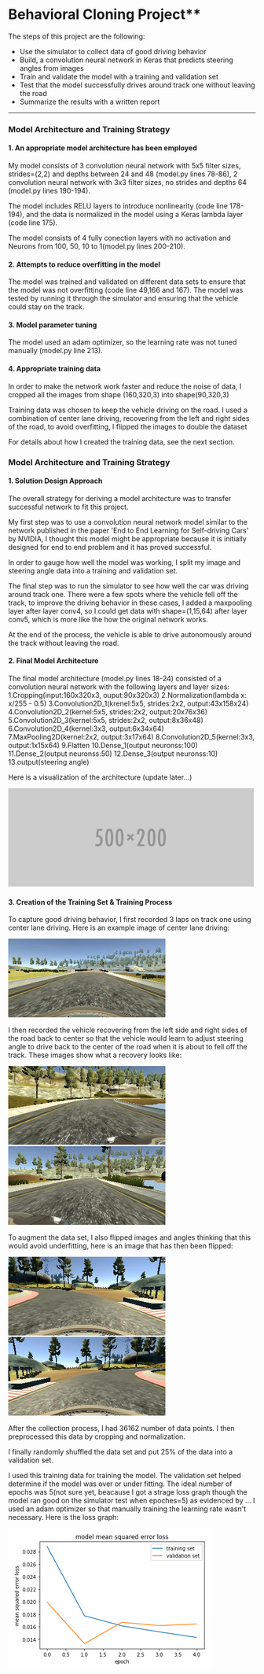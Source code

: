 
# Behavioral Cloning Project**

The steps of this project are the following:
* Use the simulator to collect data of good driving behavior
* Build, a convolution neural network in Keras that predicts steering angles from images
* Train and validate the model with a training and validation set
* Test that the model successfully drives around track one without leaving the road
* Summarize the results with a written report


[//]: # (Image References)

[image1]: ./examples/placeholder.png "Model Visualization"
[image2]: ./examples/center_cam.jpg "Grayscaling"
[image3]: ./examples/left_cam.jpg "Recovery Image"
[image4]: ./examples/right_cam.jpg "Recovery Image"
[image5]: ./examples/original.jpg "Normal Image"
[image6]: ./examples/flipped.jpg "Flipped Image"
[image7]: ./examples/loss.png "Loss Graph"


---

### Model Architecture and Training Strategy

#### 1. An appropriate model architecture has been employed

My model consists of 3 convolution neural network with 5x5 filter sizes, strides=(2,2) and depths between 24 and 48 (model.py lines 78-86), 2 convolution neural network with 3x3 filter sizes, no strides and depths 64 (model.py lines 190-194).

The model includes RELU layers to introduce nonlinearity (code line 178-194), and the data is normalized in the model using a Keras lambda layer (code line 175). 

The model consists of 4 fully conection layers with no activation and Neurons from 100, 50, 10 to 1(model.py lines 200-210).

#### 2. Attempts to reduce overfitting in the model 

The model was trained and validated on different data sets to ensure that the model was not overfitting (code line 49,166 and 167). The model was tested by running it through the simulator and ensuring that the vehicle could stay on the track.

#### 3. Model parameter tuning

The model used an adam optimizer, so the learning rate was not tuned manually (model.py line 213).

#### 4. Appropriate training data
In order to make the network work faster and reduce the noise of data, I cropped all the images from shape (160,320,3) into shape(90,320,3)

Training data was chosen to keep the vehicle driving on the road. I used a combination of center lane driving, recovering from the left and right sides of the road, to avoid overfitting, I flipped the images to double the dataset

For details about how I created the training data, see the next section. 

### Model Architecture and Training Strategy

#### 1. Solution Design Approach

The overall strategy for deriving a model architecture was to transfer successful network to fit this project.

My first step was to use a convolution neural network model similar to the network published in the paper 'End to End Learning for Self-driving Cars' by NVIDIA, I thought this model might be appropriate because it is initially designed for end to end problem and  it has proved successful.

In order to gauge how well the model was working, I split my image and steering angle data into a training and validation set. 

The final step was to run the simulator to see how well the car was driving around track one. There were a few spots where the vehicle fell off the track, to improve the driving behavior in these cases, I added a maxpooling layer after layer conv4, so I could get data with shape=(1,15,64) after layer conv5, which is more like the how the original network works.

At the end of the process, the vehicle is able to drive autonomously around the track without leaving the road.

#### 2. Final Model Architecture

The final model architecture (model.py lines 18-24) consisted of a convolution neural network with the following layers and layer sizes:
	1.Cropping(input:160x320x3, ouput:90x320x3)
	2.Normalization(lambda x: x/255 - 0.5)
	3.Convolution2D_1(krenel:5x5, strides:2x2, output:43x158x24)
	4.Convolution2D_2(kernel:5x5, strides:2x2, output:20x76x36)
	5.Convolution2D_3(kernel:5x5, strides:2x2, output:8x36x48)
	6.Convolution2D_4(kernel:3x3, output:6x34x64)
	7.MaxPooling2D(kernel:2x2, output:3x17x64)
	8.Convolution2D_5(kernel:3x3, output:1x15x64)
	9.Flatten
	10.Dense_1(output neuronss:100)
	11.Dense_2(output neuronss:50)
	12.Dense_3(output neuronss:10)	
	13.output(steering angle)	

Here is a visualization of the architecture (update later...)

![alt text][image1]

#### 3. Creation of the Training Set & Training Process

To capture good driving behavior, I first recorded 3 laps on track one using center lane driving. Here is an example image of center lane driving:

![alt text][image2]

I then recorded the vehicle recovering from the left side and right sides of the road back to center so that the vehicle would learn to adjust steering angle to drive back to the center of the road when it is about to fell off the track. These images show what a recovery looks like:

![alt text][image3]
![alt text][image4]


To augment the data set, I also flipped images and angles thinking that this would avoid underfitting, here is an image that has then been flipped:

![alt text][image5]
![alt text][image6]


After the collection process, I had 36162 number of data points. I then preprocessed this data by cropping and normalization.


I finally randomly shuffled the data set and put 25% of the data into a validation set. 

I used this training data for training the model. The validation set helped determine if the model was over or under fitting. The ideal number of epochs was 5(not sure yet, beacause I got a strage loss graph though the model ran good on the simulator test when epoches=5)  as evidenced by ... I used an adam optimizer so that manually training the learning rate wasn't necessary. Here is the loss graph:

![alt text][image7]
